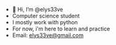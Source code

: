 - 👋 Hi, I’m @elys33ve
- Computer science student
- I mostly work with python
- For now, i'm here to learn and practice
- Email: elys33ve@gmail.com
